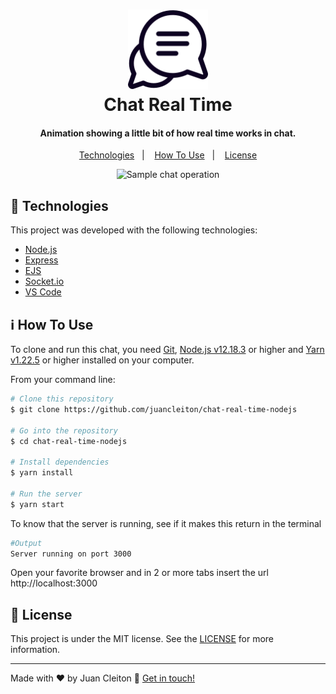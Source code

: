 <h1 align="center">
    <img alt="Sample chat operation" src="./public/assets/icons/logotipo/icon@2x.png" />
    <br>
    Chat Real Time
</h1>

<h4 align="center">
Animation showing a little bit of how real time works in chat.
</h4>

<p align="center">
  <a href="#rocket-technologies">Technologies</a>&nbsp;&nbsp;&nbsp;|&nbsp;&nbsp;&nbsp;
  <a href="#information_source-how-to-use">How To Use</a>&nbsp;&nbsp;&nbsp;|&nbsp;&nbsp;&nbsp;
  <a href="#memo-license">License</a>
</p>

<p align="center">
  <img alt="Sample chat operation" src="./sample.gif" />
</p>

## :rocket: Technologies

This project was developed with the following technologies:

-  [Node.js][nodejs]
-  [Express](https://expressjs.com/pt-br/)
-  [EJS](https://ejs.co/)
-  [Socket.io](https://socket.io/)
-  [VS Code][vc]

## :information_source: How To Use

To clone and run this chat, you need [Git](https://git-scm.com/), [Node.js v12.18.3][nodejs] or higher and [Yarn v1.22.5][yarn] or higher installed on your computer.

From your command line:

```bash
# Clone this repository
$ git clone https://github.com/juancleiton/chat-real-time-nodejs

# Go into the repository
$ cd chat-real-time-nodejs

# Install dependencies
$ yarn install

# Run the server
$ yarn start
```

To know that the server is running, see if it makes this return in the terminal
```bash
#Output
Server running on port 3000
```
Open your favorite browser and in 2 or more tabs insert the url http://localhost:3000

## :memo: License
This project is under the MIT license. See the [LICENSE](https://github.com/lukemorales/react-native-design-code/blob/master/LICENSE) for more information.

---

Made with ♥ by Juan Cleiton :wave: [Get in touch!](https://www.linkedin.com/in/juancleiton30/)

[nodejs]: https://nodejs.org/
[yarn]: https://yarnpkg.com/
[vc]: https://code.visualstudio.com/
